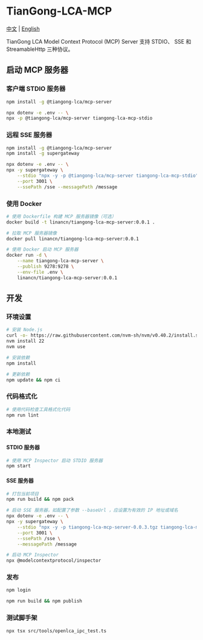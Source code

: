 # TianGong-LCA-MCP

[中文](./README.md) | [English](./README_EN.md)

TianGong LCA Model Context Protocol (MCP) Server 支持 STDIO、 SSE 和 StreamableHttp 三种协议。

## 启动 MCP 服务器

### 客户端 STDIO 服务器

```bash
npm install -g @tiangong-lca/mcp-server

npx dotenv -e .env -- \
npx -p @tiangong-lca/mcp-server tiangong-lca-mcp-stdio
```

### 远程 SSE 服务器

```bash
npm install -g @tiangong-lca/mcp-server
npm install -g supergateway

npx dotenv -e .env -- \
npx -y supergateway \
    --stdio "npx -y -p @tiangong-lca/mcp-server tiangong-lca-mcp-stdio" \
    --port 3001 \
    --ssePath /sse --messagePath /message
```

### 使用 Docker

```bash
# 使用 Dockerfile 构建 MCP 服务器镜像（可选）
docker build -t linancn/tiangong-lca-mcp-server:0.0.1 .

# 拉取 MCP 服务器镜像
docker pull linancn/tiangong-lca-mcp-server:0.0.1

# 使用 Docker 启动 MCP 服务器
docker run -d \
    --name tiangong-lca-mcp-server \
    --publish 9278:9278 \
    --env-file .env \
    linancn/tiangong-lca-mcp-server:0.0.1
```

## 开发

### 环境设置

```bash
# 安装 Node.js
curl -o- https://raw.githubusercontent.com/nvm-sh/nvm/v0.40.2/install.sh | bash
nvm install 22
nvm use

# 安装依赖
npm install

# 更新依赖
npm update && npm ci
```

### 代码格式化

```bash
# 使用代码检查工具格式化代码
npm run lint
```

### 本地测试

#### STDIO 服务器

```bash
# 使用 MCP Inspector 启动 STDIO 服务器
npm start
```

#### SSE 服务器

```bash
# 打包当前项目
npm run build && npm pack

# 启动 SSE 服务器，如配置了参数 --baseUrl ，应设置为有效的 IP 地址或域名
npx dotenv -e .env -- \
npx -y supergateway \
    --stdio "npx -y -p tiangong-lca-mcp-server-0.0.3.tgz tiangong-lca-mcp-stdio" \
    --port 3001 \
    --ssePath /sse \
    --messagePath /message

# 启动 MCP Inspector
npx @modelcontextprotocol/inspector
```

### 发布

```bash
npm login

npm run build && npm publish
```

### 测试脚手架

```bash
npx tsx src/tools/openlca_ipc_test.ts
```
